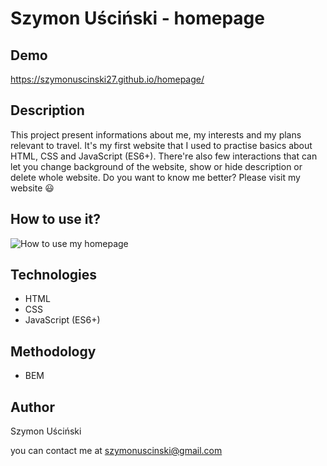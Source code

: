 # Szymon Uściński - homepage 

## Demo 
https://szymonuscinski27.github.io/homepage/

## Description
This project present informations about me, my interests and my plans relevant to travel. 
It's my first website that I used to practise basics about HTML, CSS and JavaScript (ES6+).
There're also few interactions that can let you change background of the website, show or hide description or delete whole website. 
Do you want to know me better? Please visit my website 😃

## How to use it?

![How to use my homepage](homepage.gif)

## Technologies
- HTML
- CSS
- JavaScript (ES6+) 

## Methodology
- BEM

## Author
Szymon Uściński

you can contact me at szymonuscinski@gmail.com
